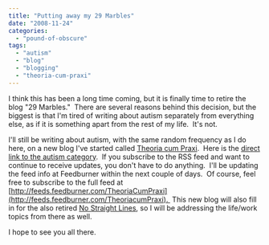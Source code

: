 ```yaml
---
title: "Putting away my 29 Marbles"
date: "2008-11-24"
categories: 
  - "pound-of-obscure"
tags: 
  - "autism"
  - "blog"
  - "blogging"
  - "theoria-cum-praxi"
---
```


I think this has been a long time coming, but it is finally time to retire the blog "29 Marbles."  There are several reasons behind this decision, but the biggest is that I'm tired of writing about autism separately from everything else, as if it is something apart from the rest of my life.  It's not.

I'll still be writing about autism, with the same random frequency as I do here, on a new blog I've started called [Theoria cum Praxi](http://blog.gbrettmiller.com).  Here is the [direct link to the autism category](http://blog.gbrettmiller.com/category/autism/).  If you subscribe to the RSS feed and want to continue to receive updates, you don't have to do anything.  I'll be updating the feed info at Feedburner within the next couple of days.  Of course, feel free to subscribe to the full feed at [http://feeds.feedburner.com/TheoriaCumPraxi](http://feeds.feedburner.com/TheoriacumPraxi).  This new blog will also fill in for the also retired [No Straight Lines](http://nsl.gbrettmiller.com), so I will be addressing the life/work topics from there as well.

I hope to see you all there.
